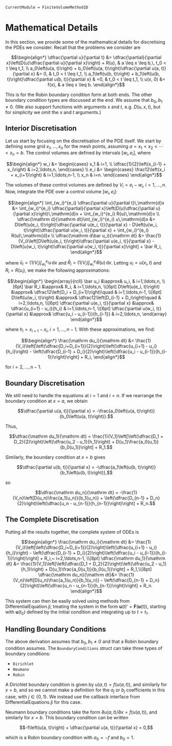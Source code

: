 ```@meta
CurrentModule = FiniteVolumeMethod1D
```

# Mathematical Details 

In this section, we provide some of the mathematical details for discretising the PDEs we consider. Recall that the problems we consider are

```math
\begin{align*}
\dfrac{\partial u}{\partial t} &= \dfrac{\partial}{\partial x}\left(D(u)\dfrac{\partial u}{\partial x}\right) + R(u), & a \leq x \leq b,\, t_0 < t \leq t_1, \\
a_0\left(u(a, t)\right) + b_0\left(u(a, t)\right)\dfrac{\partial u(a, t)}{\partial x} &= 0, & t_0 < t \leq t_1, \\
a_1\left(u(b, t)\right) + b_1\left(u(b, t)\right)\dfrac{\partial u(b, t)}{\partial x} & =0, & t_0 < t \leq t_1, \\
u(x, 0) &= f(x), & a \leq x \leq b.
\end{align*}
```

This is for the Robin boundary condition form at both ends. The other boundary condition types are discussed at the end. We assume that $b_0, b_1 \neq 0$. (We also support functions with arguments $x$ and $t$, e.g. $D(u, x, t)$, but for simplicity we omit the $x$ and $t$ arguments.)

## Interior Discretisation 

Let us start by focusing on the discretisation of the PDE itself. We start by defining some grid $x_1, \ldots, x_n$ for the mesh points, assuming $a = x_1 < x_2 < \cdots < x_n = b$. The control volumes are defined by intervals $[w_i, e_i]$, where

```math
\begin{align*}
w_i &= \begin{cases} x_1 & i=1, \\ \dfrac{1}{2}\left(x_{i-1} + x_i\right) & i=2,\ldots,n, \end{cases} \\
e_i &= \begin{cases} \frac12\left(x_i + x_{i+1}\right) & i=1,\ldots,n-1, \\ x_n & i=n. \end{cases} 
\end{align*}
```

The volumes of these control volumes are defined by $V_i = e_i - w_i$, $i=1,\ldots,n$. Now, integrate the PDE over a control volume $[w_i, e_i]$:

```math
\begin{align*}
\int_{w_i}^{e_i} \dfrac{\partial u}{\partial t}\,\mathrm{d}x &= \int_{w_i}^{e_i} \dfrac{\partial}{\partial x}\left(D(u)\dfrac{\partial u}{\partial x}\right)\,\mathrm{d}x + \int_{w_i}^{e_i} R(u)\,\mathrm{d}x \\
\dfrac{\mathrm d}{\mathrm dt}\int_{w_i}^{e_i} u\,\mathrm{d}x &= D\left(u(e_i, t)\right)\dfrac{\partial u(e_i, t)}{\partial x} - D\left(u(w_i, t)\right)\dfrac{\partial u(w_i, t)}{\partial x} + \int_{w_i}^{e_i} R(u)\,\mathrm{d}x \\
\dfrac{\mathrm d\bar u_i}{\mathrm dt} &= \frac{1}{V_i}\left[D\left(u(e_i, t)\right)\dfrac{\partial u(e_i, t)}{\partial x} - D\left(u(w_i, t)\right)\dfrac{\partial u(w_i, t)}{\partial x}\right] + \bar R_i,
\end{align*}
```

where $\bar u_i = (1/V_i)\int_{w_i}^{e_i} u\,\mathrm{d}x$ and $\bar R_i = (1/V_i)\int_{w_i}^{e_i} R(u)\,\mathrm{d}x$. Letting $u_i = u(x_i, t)$ and $R_i = R(u_i)$, we make the following approximations:

```math
\begin{align*}
\begin{array}{rcll}
\bar u_i &\approx& u_i, & i=1,\ldots,n, \\[6pt]
\bar R_i &\approx& R_i, & i=1,\ldots,n, \\[6pt]
D\left(u(e_i, t)\right) &\approx& \dfrac12\left(D_i + D_{i+1}\right)\quad & i=1,\ldots,n-1, \\[6pt]
D\left(u(w_i, t)\right) &\approx& \dfrac12\left(D_{i-1} + D_i\right)\quad & i=2,\ldots,n, \\[6pt]
\dfrac{\partial u(e_i, t)}{\partial x} &\approx& \dfrac{u_{i+1} - u_i}{h_i} & i=1,\ldots,n-1, \\[6pt]
\dfrac{\partial u(w_i, t)}{\partial x} &\approx& \dfrac{u_i - u_{i-1}}{h_{i-1}} & i=2,\ldots,n, 
\end{array}
\end{align*}
```

where $h_i = x_{i+1} - x_i$, $i=1,\ldots,n-1$. With these approximations, we find:

```math 
\begin{align*}
\frac{\mathrm du_i}{\mathrm dt} &= \frac{1}{V_i}\left[\left(\dfrac{D_i+D_{i+1}}{2}\right)\left(\dfrac{u_{i+1} - u_i}{h_i}\right) - \left(\dfrac{D_{i-1} + D_i}{2}\right)\left(\dfrac{u_i - u_{i-1}}{h_{i-1}}\right)\right] + R_i,
\end{align*}
```

for $i=2,\ldots,n-1$.

## Boundary Discretisation

We still need to handle the equations at $i=1$ and $i=n$. If we rearrange the boundary condition at $x = a$, we obtain

```math
\dfrac{\partial u(a, t)}{\partial x} = -\frac{a_0\left(u(a, t)\right)}{b_0\left(u(a, t)\right)}.
```

Thus,

```math
\dfrac{\mathrm du_1}{\mathrm dt} = \frac{1}{V_1}\left[\left(\dfrac{D_1 + D_2}{2}\right)\left(\dfrac{u_2 - u_1}{h_1}\right) + D(u_1)\frac{a_0(u_1)}{b_0(u_1)}\right] + R_1.
```

Similarly, the boundary condition at $x = b$ gives 

```math 
\dfrac{\partial u(b, t)}{\partial x} = -\dfrac{a_1\left(u(b, t)\right)}{b_1\left(u(b, t)\right)},
```

so

```math
\dfrac{\mathrm du_n}{\mathrm dt} = -\frac{1}{V_n}\left[D(u_n)\frac{a_1(u_n)}{b_1(u_n)} + \left(\dfrac{D_{n-1} + D_n}{2}\right)\left(\dfrac{u_n - u_{n-1}}{h_{n-1}}\right)\right] + R_n.
```

## The Complete Discretisation

Putting all the results together, the complete system of ODEs is

```math
\begin{align*}
\frac{\mathrm du_i}{\mathrm dt} &= \frac{1}{V_i}\left[\left(\dfrac{D_i+D_{i+1}}{2}\right)\left(\dfrac{u_{i+1} - u_i}{h_i}\right) - \left(\dfrac{D_{i-1} + D_i}{2}\right)\left(\dfrac{u_i - u_{i-1}}{h_{i-1}}\right)\right] + R_i,~ i=2,\ldots,n-1, \\[8pt]
\dfrac{\mathrm du_1}{\mathrm dt} &= \frac{1}{V_1}\left[\left(\dfrac{D_1 + D_2}{2}\right)\left(\dfrac{u_2 - u_1}{h_1}\right) + D(u_1)\frac{a_0(u_1)}{b_0(u_1)}\right] + R_1,\\[8pt]
\dfrac{\mathrm du_n}{\mathrm dt}&= \frac{1}{V_n}\left[D(u_n)\frac{a_1(u_n)}{b_1(u_n)} - \left(\dfrac{D_{n-1} + D_n}{2}\right)\left(\dfrac{u_n - u_{n-1}}{h_{n-1}}\right)\right] + R_n.
\end{align*}
```

This system can then be easily solved using methods from DifferentialEquation.jl, treating the system in the form $\boldsymbol u(t)' = \boldsymbol F(\boldsymbol u(t))$, starting with $\boldsymbol u(t_0)$ defined by the initial condition and integrating up to $t=t_1$. 

## Handling Boundary Conditions 

The above derivation assumes that $b_0, b_1 \neq 0$ and that a Robin boundary condition assumes. The `BoundaryConditions` struct can take three types of boundary conditions:

- `Dirichlet`
- `Neumann`
- `Robin`

A Dirichlet boundary condition is given by $u(a, t) = f\left(u(a, t)\right)$, and similarly for $x=b$, and so we cannot make a definition for the $a_j$ or $b_j$ coefficients in this case, with $j \in \{0, 1\}$. We instead use the callback interface from DifferentialEquations.jl for this case.

Neumann boundary conditions take the form $\partial u(a, t)/\partial x = f\left(u(a, t)\right)$, and similarly for $x=b$. This boundary condition can be written

```math
-f\left(u(a, t)\right) + \dfrac{\partial u(a, t)}{\partial x} = 0,
```

which is a Robin boundary condition with $a_0 = -f$ and $b_0 = 1$. 
